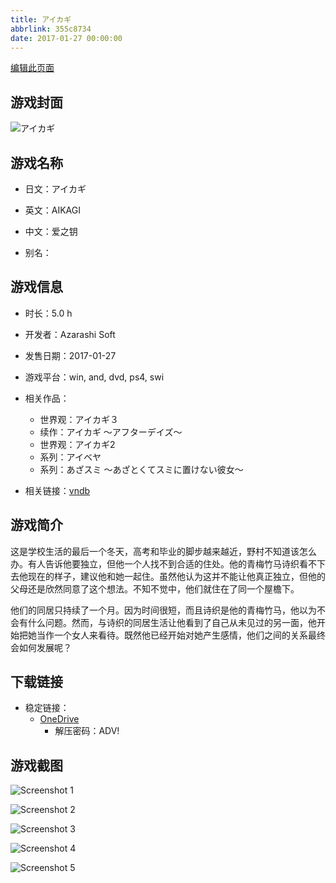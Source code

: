 ```yaml
---
title: アイカギ
abbrlink: 355c8734
date: 2017-01-27 00:00:00
---
```

[编辑此页面](https://github.com/ACG-3/ADV3-source/blob/main/source/_posts/games/%E3%82%A2%E3%82%A4%E3%82%AB%E3%82%AE.md)

## 游戏封面

![アイカギ](https://pan.timero.xyz/onedrive/img_lib_001/%E3%82%A2%E3%82%A4%E3%82%AB%E3%82%AE_cover.avif)


## 游戏名称

- 日文：アイカギ
- 英文：AIKAGI
- 中文：爱之钥

- 别名：


## 游戏信息

- 时长：5.0 h
- 开发者：Azarashi Soft
- 发售日期：2017-01-27
- 游戏平台：win, and, dvd, ps4, swi
- 相关作品：
   - 世界观：アイカギ３
   - 续作：アイカギ ～アフターデイズ～
   - 世界观：アイカギ2
   - 系列：アイベヤ
   - 系列：あざスミ 〜あざとくてスミに置けない彼女〜

- 相关链接：[vndb](https://vndb.org/v20232)


## 游戏简介

这是学校生活的最后一个冬天，高考和毕业的脚步越来越近，野村不知道该怎么办。有人告诉他要独立，但他一个人找不到合适的住处。他的青梅竹马诗织看不下去他现在的样子，建议他和她一起住。虽然他认为这并不能让他真正独立，但他的父母还是欣然同意了这个想法。不知不觉中，他们就住在了同一个屋檐下。

他们的同居只持续了一个月。因为时间很短，而且诗织是他的青梅竹马，他以为不会有什么问题。然而，与诗织的同居生活让他看到了自己从未见过的另一面，他开始把她当作一个女人来看待。既然他已经开始对她产生感情，他们之间的关系最终会如何发展呢？




## 下载链接

- 稳定链接：
    - [OneDrive](https://pan.timero.xyz/onedrive/adv_lib_001/%E3%82%A2%E3%82%A4%E3%82%AB%E3%82%AE)
        - 解压密码：ADV!



## 游戏截图


![Screenshot 1](https://pan.timero.xyz/onedrive/img_lib_001/%E3%82%A2%E3%82%A4%E3%82%AB%E3%82%AE_Screenshot_1.avif)

![Screenshot 2](https://pan.timero.xyz/onedrive/img_lib_001/%E3%82%A2%E3%82%A4%E3%82%AB%E3%82%AE_Screenshot_2.avif)

![Screenshot 3](https://pan.timero.xyz/onedrive/img_lib_001/%E3%82%A2%E3%82%A4%E3%82%AB%E3%82%AE_Screenshot_3.avif)

![Screenshot 4](None)

![Screenshot 5](https://pan.timero.xyz/onedrive/img_lib_001/%E3%82%A2%E3%82%A4%E3%82%AB%E3%82%AE_Screenshot_5.avif)

